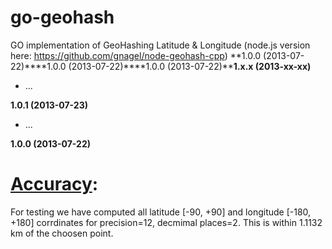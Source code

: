 go-geohash
==========

GO implementation of GeoHashing Latitude &amp; Longitude (node.js version here: https://github.com/gnagel/node-geohash-cpp)
**1.0.0 (2013-07-22)****1.0.0 (2013-07-22)****1.0.0 (2013-07-22)****1.x.x (2013-xx-xx)**

- ...

**1.0.1 (2013-07-23)**

- ...

**1.0.0 (2013-07-22)**



[Accuracy](http://en.wikipedia.org/wiki/Decimal_degrees): 
=========
For testing we have computed all latitude [-90, +90] and longitude [-180, +180] corrdinates for precision=12, decmimal places=2.  This is within 1.1132 km of the choosen point.

